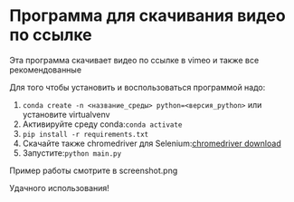 <h1>Программа для скачивания видео по ссылке</h1>
<p>Эта программа скачивает видео по ссылке в vimeo и также все рекомендованные</p>
<p>Для того чтобы установить и воспользоваться программой надо:</p>
<ol>
   <li><code>conda create -n <название_среды> python=<версия_python></code> или установите virtualvenv</li>
   <li>Активируйте среду conda:<code>conda activate</code></li>
   <li><code>pip install -r requirements.txt</code></li>
   <li>Скачайте также chromedriver для Selenium:<a href="https://chromedriver.chromium.org/downloads">chromedriver download</a></li>
   <li>Запустите:<code>python main.py</code></li>
</ol>
<p>Пример работы cмотрите в screenshot.png</p>
<p>Удачного использования!</p>
